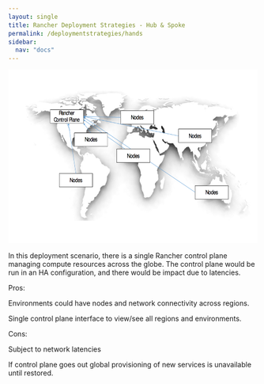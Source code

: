 ```yaml
---
layout: single
title: Rancher Deployment Strategies - Hub & Spoke
permalink: /deploymentstrategies/hands
sidebar:
  nav: "docs"
---
```

<p><img src="/media/image1.png" width="624" height="351" /></p>
<p>In this deployment scenario, there is a single Rancher control plane managing compute resources across the globe. The control plane would be run in an HA configuration, and there would be impact due to latencies.</p>
<p>Pros:</p>
<p>Environments could have nodes and network connectivity across regions.</p>
<p>Single control plane interface to view/see all regions and environments.</p>
<p>Cons:</p>
<p>Subject to network latencies</p>
<p>If control plane goes out global provisioning of new services is unavailable until restored.</p>
